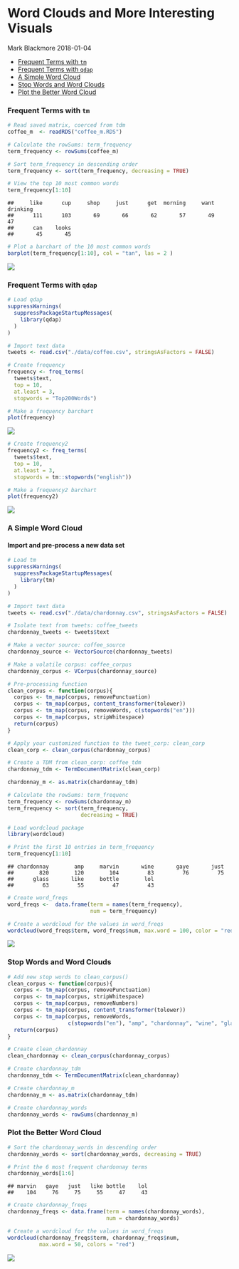 Word Clouds and More Interesting Visuals
================
Mark Blackmore
2018-01-04

-   [Frequent Terms with `tm`](#frequent-terms-with-tm)
-   [Frequent Terms with `qdap`](#frequent-terms-with-qdap)
-   [A Simple Word Cloud](#a-simple-word-cloud)
-   [Stop Words and Word Clouds](#stop-words-and-word-clouds)
-   [Plot the Better Word Cloud](#plot-the-better-word-cloud)

### Frequent Terms with `tm`

``` r
# Read saved matrix, coerced from tdm
coffee_m  <- readRDS("coffee_m.RDS")

# Calculate the rowSums: term_frequency
term_frequency <- rowSums(coffee_m)

# Sort term_frequency in descending order
term_frequency <- sort(term_frequency, decreasing = TRUE)

# View the top 10 most common words
term_frequency[1:10]
```

    ##     like      cup     shop     just      get  morning     want drinking 
    ##      111      103       69       66       62       57       49       47 
    ##      can    looks 
    ##       45       45

``` r
# Plot a barchart of the 10 most common words
barplot(term_frequency[1:10], col = "tan", las = 2 )
```

![](word_clouds_and_visuals_files/figure-markdown_github-ascii_identifiers/unnamed-chunk-1-1.png)

### Frequent Terms with `qdap`

``` r
# Load qdap
suppressWarnings(
  suppressPackageStartupMessages(
    library(qdap)
  )
)

# Import text data
tweets <- read.csv("./data/coffee.csv", stringsAsFactors = FALSE)

# Create frequency
frequency <- freq_terms(
  tweets$text, 
  top = 10,
  at.least = 3,
  stopwords = "Top200Words")

# Make a frequency barchart
plot(frequency)
```

![](word_clouds_and_visuals_files/figure-markdown_github-ascii_identifiers/unnamed-chunk-2-1.png)

``` r
# Create frequency2
frequency2 <- freq_terms(
  tweets$text, 
  top = 10,
  at.least = 3,
  stopwords = tm::stopwords("english"))

# Make a frequency2 barchart
plot(frequency2)
```

![](word_clouds_and_visuals_files/figure-markdown_github-ascii_identifiers/unnamed-chunk-2-2.png)

### A Simple Word Cloud

#### Import and pre-process a new data set

``` r
# Load tm
suppressWarnings(
  suppressPackageStartupMessages(
    library(tm)
  )
)

# Import text data
tweets <- read.csv("./data/chardonnay.csv", stringsAsFactors = FALSE)

# Isolate text from tweets: coffee_tweets
chardonnay_tweets <- tweets$text

# Make a vector source: coffee_source
chardonnay_source <- VectorSource(chardonnay_tweets)

# Make a volatile corpus: coffee_corpus
chardonnay_corpus <- VCorpus(chardonnay_source)

# Pre-processing function
clean_corpus <- function(corpus){
  corpus <- tm_map(corpus, removePunctuation)
  corpus <- tm_map(corpus, content_transformer(tolower))
  corpus <- tm_map(corpus, removeWords, c(stopwords("en")))
  corpus <- tm_map(corpus, stripWhitespace)
  return(corpus)
}

# Apply your customized function to the tweet_corp: clean_corp
clean_corp <- clean_corpus(chardonnay_corpus)

# Create a TDM from clean_corp: coffee_tdm
chardonnay_tdm <- TermDocumentMatrix(clean_corp)

chardonnay_m <- as.matrix(chardonnay_tdm)

# Calculate the rowSums: term_frequenc
term_frequency <- rowSums(chardonnay_m)
term_frequency <- sort(term_frequency,
                       decreasing = TRUE) 

# Load wordcloud package
library(wordcloud)

# Print the first 10 entries in term_frequency
term_frequency[1:10]
```

    ## chardonnay        amp     marvin       wine       gaye       just 
    ##        820        120        104         83         76         75 
    ##      glass       like     bottle        lol 
    ##         63         55         47         43

``` r
# Create word_freqs
word_freqs <-  data.frame(term = names(term_frequency),
                          num = term_frequency)

# Create a wordcloud for the values in word_freqs
wordcloud(word_freqs$term, word_freqs$num, max.word = 100, color = "red")
```

![](word_clouds_and_visuals_files/figure-markdown_github-ascii_identifiers/unnamed-chunk-3-1.png)

### Stop Words and Word Clouds

``` r
# Add new stop words to clean_corpus()
clean_corpus <- function(corpus){
  corpus <- tm_map(corpus, removePunctuation)
  corpus <- tm_map(corpus, stripWhitespace)
  corpus <- tm_map(corpus, removeNumbers)
  corpus <- tm_map(corpus, content_transformer(tolower))
  corpus <- tm_map(corpus, removeWords, 
                   c(stopwords("en"), "amp", "chardonnay", "wine", "glass"))
  return(corpus)
}

# Create clean_chardonnay
clean_chardonnay <- clean_corpus(chardonnay_corpus)

# Create chardonnay_tdm
chardonnay_tdm <- TermDocumentMatrix(clean_chardonnay)

# Create chardonnay_m
chardonnay_m <- as.matrix(chardonnay_tdm)

# Create chardonnay_words
chardonnay_words <- rowSums(chardonnay_m)
```

### Plot the Better Word Cloud

``` r
# Sort the chardonnay_words in descending order
chardonnay_words <- sort(chardonnay_words, decreasing = TRUE)

# Print the 6 most frequent chardonnay terms
chardonnay_words[1:6]
```

    ## marvin   gaye   just   like bottle    lol 
    ##    104     76     75     55     47     43

``` r
# Create chardonnay_freqs
chardonnay_freqs <- data.frame(term = names(chardonnay_words),
                               num = chardonnay_words)

# Create a wordcloud for the values in word_freqs
wordcloud(chardonnay_freqs$term, chardonnay_freqs$num,
          max.word = 50, colors = "red")
```

![](word_clouds_and_visuals_files/figure-markdown_github-ascii_identifiers/unnamed-chunk-5-1.png)
